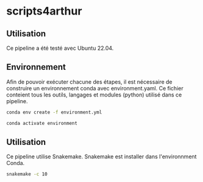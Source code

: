 # scripts4arthur

## Utilisation

Ce pipeline a été testé avec Ubuntu 22.04.

## Environnement

Afin de pouvoir exécuter chacune des étapes, il est nécessaire de construire un environnement conda avec environment.yaml. Ce fichier conteient tous les outils, langages et modules (python) utilisé  dans ce pipeline.

```bash
conda env create -f environment.yml

conda activate environment
```

## Utilisation

Ce pipeline utilise Snakemake. 
Snakemake est installer dans l'environnment Conda.

```bash
snakemake -c 10
```

